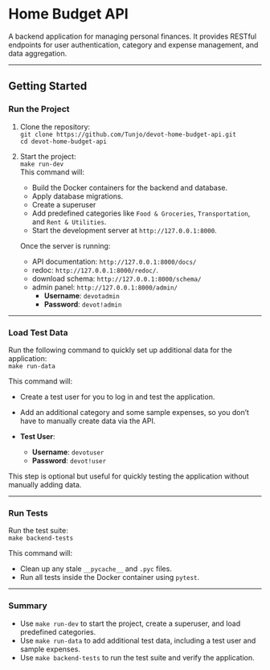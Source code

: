 # **Home Budget API**

A backend application for managing personal finances. It provides RESTful endpoints for user authentication, category and expense management, and data aggregation.

---

## **Getting Started**

### **Run the Project**

1. Clone the repository:  
   `git clone https://github.com/Tunjo/devot-home-budget-api.git`  
   `cd devot-home-budget-api`

2. Start the project:  
   `make run-dev`  
   This command will:

   - Build the Docker containers for the backend and database.
   - Apply database migrations.
   - Create a superuser
   - Add predefined categories like `Food & Groceries`, `Transportation`, and `Rent & Utilities`.
   - Start the development server at `http://127.0.0.1:8000`.

   Once the server is running:

   - API documentation: `http://127.0.0.1:8000/docs/`
   - redoc: `http://127.0.0.1:8000/redoc/`.
   - download schema: `http://127.0.0.1:8000/schema/`
   - admin panel: `http://127.0.0.1:8000/admin/`
     - **Username**: `devotadmin`
     - **Password**: `devot!admin`

---

### **Load Test Data**

Run the following command to quickly set up additional data for the application:  
`make run-data`

This command will:

- Create a test user for you to log in and test the application.
- Add an additional category and some sample expenses, so you don’t have to manually create data via the API.

- **Test User**:
  - **Username**: `devotuser`
  - **Password**: `devot!user`

This step is optional but useful for quickly testing the application without manually adding data.

---

### **Run Tests**

Run the test suite:  
`make backend-tests`

This command will:

- Clean up any stale `__pycache__` and `.pyc` files.
- Run all tests inside the Docker container using `pytest`.

---

### **Summary**

- Use `make run-dev` to start the project, create a superuser, and load predefined categories.
- Use `make run-data` to add additional test data, including a test user and sample expenses.
- Use `make backend-tests` to run the test suite and verify the application.
